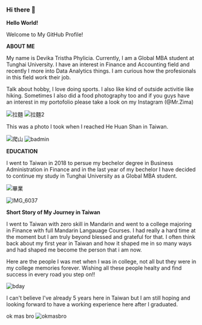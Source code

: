 ### Hi there 👋

**Hello World!** 

Welcome to My GitHub Profile!

**ABOUT ME** 

My name is Devika Tristha Phylicia. Currently, I am a Global MBA student at Tunghai University. I have an interest in Finance and Accounting field and recently I more into Data Analytics things. I am curious how the profesionals in this field work their job. 

Talk about hobby, I love doing sports. I also like kind of outside activitie like hiking. Sometimes I also did a food photography too and if you guys have an interest in my portofolio please take a look on my Instagram (@Mr.Zima)

![拉麵](image/拉麵.jpg)
![拉麵2](image/拉麵2.jpg)

This was a photo I took when I reached He Huan Shan in Taiwan. 

![爬山](image/爬山.jpg)
![badmin](image/badmin.jpg)

**EDUCATION**

I went to Taiwan in 2018 to persue my bechelor degree in Business Administration in Finance and in the last year of my bechelor I have decided to continue my study in Tunghai University as a Global MBA student.

![畢業](image/畢業.jpg)

![IMG_6037](image/IMG_6037.jpg)

**Short Story of My Journey in Taiwan** 


I went to Taiwan with zero skill in Mandarin and went to a college majoring in Finance with full Mandarin Langauage Courses. I had really a hard time at the moment but I am truly beyond blessed and grateful for that. I often think back about my first year in Taiwan and how it shaped me in so many ways and had shaped me become the person that i am now. 

Here are the people I was met when I was in college, not all but they were in my college memories forever. Wishing all these people healty and find success in every road you step on!! 

![bday](image/bday.jpg)

I can't believe I've already 5 years here in Taiwan but I am still hoping and looking forward to have a working experience here after I graduated.

ok mas bro 
![okmasbro](image/okmasbro.jpg)



